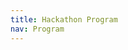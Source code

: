 ```yaml
---
title: Hackathon Program
nav: Program
---
```


<!-- {% include figure.html img="program.png" alt="Hackathon Program" width="75%" %} -->

